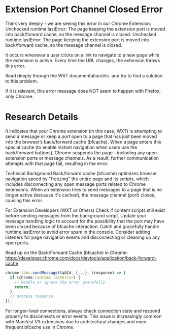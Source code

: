 # Extension Port Channel Closed Error

Think very deeply - we are seeing this error in our Chrome Extension:
Unchecked runtime.lastError: The page keeping the extension port is moved into back/forward cache, so the message channel is closed.
Unchecked runtime.lastError: The page keeping the extension port is moved into back/forward cache, so the message channel is closed.

It occurs whenever a user clicks on a link to navigate to a new page while the extension is active. Every time the URL changes, the extension throws this error.

Read deeply through the WXT documentation/etc. and try to find a solution to this problem.

If it is relevant, this error message does NOT seem to happen with Firefox, only Chrome.

# Research Details

It indicates that your Chrome extension (in this case, WXT) is attempting to send a message or keep a port open to a page that has just been moved into the browser’s back/forward cache (bfcache). When a page enters this special cache (to enable instant navigation when users use the back/forward buttons), Chrome suspends the page—including any open extension ports or message channels. As a result, further communication attempts with that page fail, resulting in the error.

Technical Background
Back/forward cache (bfcache) optimizes browser navigation speed by "freezing" the entire page and its scripts, which includes disconnecting any open message ports related to Chrome extensions. When an extension tries to send messages to a page that is no longer active (because it's cached), the message channel (port) closes, causing this error.

For Extension Developers (WXT or Others)
Check if content scripts still exist before sending messages from the background script.
Update your message handling logic to account for the possibility that the port may have been closed because of bfcache interaction.
Catch and gracefully handle runtime.lastError to avoid error spam in the console.
Consider adding listeners for page navigation events and disconnecting or cleaning up any open ports.

Read up on the Back/Forward Cache (bfcache) in Chrome:
https://developer.chrome.com/docs/devtools/application/back-forward-cache

```ts
chrome.tabs.sendMessage(tabId, {...}, (response) => {
  if (chrome.runtime.lastError) {
    // Handle or ignore the error gracefully
    return;
  }
  // process response
});
```

For longer-lived connections, always check connection state and respond properly to disconnects or error events. This issue is increasingly common with Manifest V3 extensions due to architectural changes and more frequent bfcache use in Chrome.
